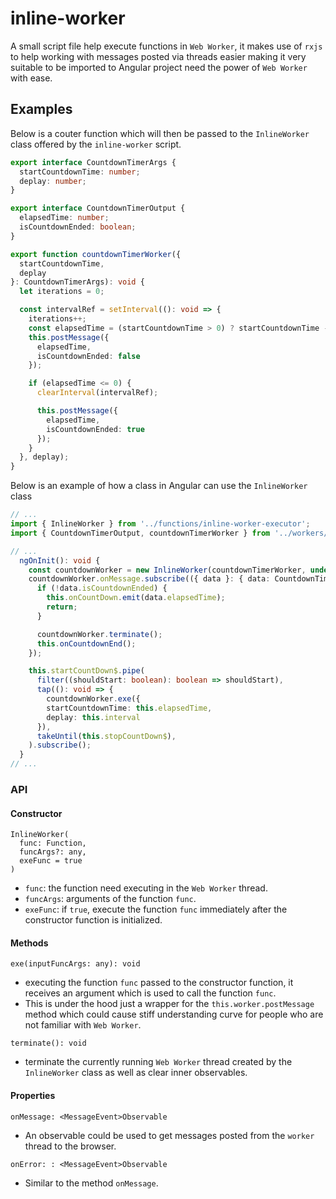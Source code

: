 # inline-worker
A small script file help execute functions in `Web Worker`, it makes use of `rxjs` to help working with messages posted via threads easier making it very suitable to be imported to Angular project need the power of `Web Worker` with ease.

## Examples
Below is a couter function which will then be passed to the `InlineWorker` class offered by the `inline-worker` script.
```ts
export interface CountdownTimerArgs {
  startCountdownTime: number;
  deplay: number;
}

export interface CountdownTimerOutput {
  elapsedTime: number;
  isCountdownEnded: boolean;
}

export function countdownTimerWorker({
  startCountdownTime,
  deplay
}: CountdownTimerArgs): void {
  let iterations = 0;

  const intervalRef = setInterval((): void => {
    iterations++;
    const elapsedTime = (startCountdownTime > 0) ? startCountdownTime - iterations * deplay : 0;
    this.postMessage({
      elapsedTime,
      isCountdownEnded: false
    });

    if (elapsedTime <= 0) {
      clearInterval(intervalRef);

      this.postMessage({
        elapsedTime,
        isCountdownEnded: true
      });
    }
  }, deplay);
}
```

Below is an example of how a class in Angular can use the `InlineWorker` class

```ts
// ...
import { InlineWorker } from '../functions/inline-worker-executor';
import { CountdownTimerOutput, countdownTimerWorker } from '../workers/count-down-timer.worker';

// ...
  ngOnInit(): void {
    const countdownWorker = new InlineWorker(countdownTimerWorker, undefined, false);
    countdownWorker.onMessage.subscribe(({ data }: { data: CountdownTimerOutput }): void => {
      if (!data.isCountdownEnded) {
        this.onCountDown.emit(data.elapsedTime);
        return;
      }

      countdownWorker.terminate();
      this.onCountdownEnd();
    });

    this.startCountDown$.pipe(
      filter((shouldStart: boolean): boolean => shouldStart),
      tap((): void => {
        countdownWorker.exe({
        startCountdownTime: this.elapsedTime,
        deplay: this.interval
      }),
      takeUntil(this.stopCountDown$),
    ).subscribe();
  }
// ...
```

### API
#### Constructor
```
InlineWorker(
  func: Function,
  funcArgs?: any,
  exeFunc = true
)
```
* `func`: the function need executing in the `Web Worker` thread.
* `funcArgs`: arguments of the function `func`.
* `exeFunc`: if `true`, execute the function `func` immediately after the constructor function is initialized.

#### Methods
`exe(inputFuncArgs: any): void`
* executing the function `func` passed to the constructor function, it receives an argument which is used to call the function `func`.
* This is under the hood just a wrapper for the `this.worker.postMessage` method which could cause stiff understanding curve for people who are not familiar with `Web Worker`.

`terminate(): void`
* terminate the currently running `Web Worker` thread created by the `InlineWorker` class as well as clear inner observables.

#### Properties
`onMessage: <MessageEvent>Observable`
* An observable could be used to get messages posted from the `worker` thread to the browser.

`onError: : <MessageEvent>Observable`
* Similar to the method `onMessage`.
